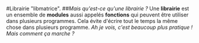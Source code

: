 #Librairie "libmatrice".
##*Mais qu'est-ce qu'une librairie ?*
Une **librairie** est un ensemble de **modules** aussi appelés **fonctions** qui peuvent être utiliser dans plusieurs programmes.
Cela évite d'écrire tout le temps la même chose dans plusieurs programme.
*Ah je vois, c'est beaucoup plus pratique !*
*Mais comment ça marche ?*